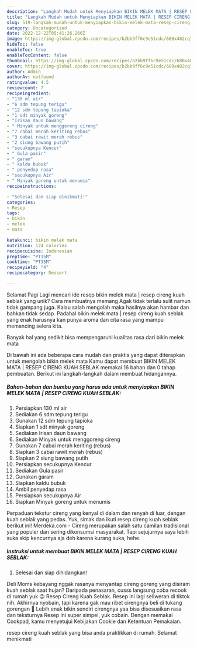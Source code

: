 ```yaml
---
description: "Langkah Mudah untuk Menyiapkan BIKIN MELEK MATA | RESEP CIRENG KUAH SEBLAK yang Lezat Sekali, Mengugah Selera"
title: "Langkah Mudah untuk Menyiapkan BIKIN MELEK MATA | RESEP CIRENG KUAH SEBLAK yang Lezat Sekali, Mengugah Selera"
slug: 519-langkah-mudah-untuk-menyiapkan-bikin-melek-mata-resep-cireng-kuah-seblak-yang-lezat-sekali-mengugah-selera
category: Uncategorized
date: 2022-12-22T05:41:26.266Z
image: https://img-global.cpcdn.com/recipes/b2bb9ff6c9e51cdc/680x482cq70/bikin-melek-mata-resep-cireng-kuah-seblak-foto-resep-utama.jpg
hideToc: false
enableToc: true
enableTocContent: false
thumbnail: https://img-global.cpcdn.com/recipes/b2bb9ff6c9e51cdc/680x482cq70/bikin-melek-mata-resep-cireng-kuah-seblak-foto-resep-utama.jpg
cover: https://img-global.cpcdn.com/recipes/b2bb9ff6c9e51cdc/680x482cq70/bikin-melek-mata-resep-cireng-kuah-seblak-foto-resep-utama.jpg
author: Admin
authorAv: notfound
ratingvalue: 4.5
reviewcount: 7
recipeingredient:
- "130 ml air"
- "6 sdm tepung terigu"
- "12 sdm tepung tapioka"
- "1 sdt minyak goreng"
- "Irisan daun bawang"
- " Minyak untuk menggoreng cireng"
- "7 cabai merah keriting rebus"
- "3 cabai rawit merah rebus"
- "2 siung bawang putih"
- "secukupnya Kencur"
- " Gula pasir"
- " garam"
- " kaldu bubuk"
- " penyedap rasa"
- "secukupnya Air"
- " Minyak goreng untuk menumis"
recipeinstructions:

- "Selesai dan siap dinikmati!"
categories:
- Resep
tags:
- bikin
- melek
- mata

katakunci: bikin melek mata 
nutrition: 124 calories
recipecuisine: Indonesian
preptime: "PT15M"
cooktime: "PT35M"
recipeyield: "4"
recipecategory: Dessert

---
```



Selamat Pagi Lagi mencari ide resep bikin melek mata | resep cireng kuah seblak yang unik? Cara membuatnya memang Agak tidak terlalu sulit namun tidak gampang juga. Kalau salah mengolah maka hasilnya akan hambar dan bahkan tidak sedap. Padahal bikin melek mata | resep cireng kuah seblak yang enak harusnya kan punya aroma dan cita rasa yang mampu memancing selera kita.


Banyak hal yang sedikit bisa mempengaruhi kualitas rasa dari bikin melek mata 

Di bawah ini ada beberapa cara mudah dan praktis yang dapat diterapkan untuk mengolah bikin melek mata  Kamu dapat membuat BIKIN MELEK MATA | RESEP CIRENG KUAH SEBLAK memakai 16 bahan dan 0 tahap pembuatan. Berikut ini langkah-langkah dalam membuat hidangannya.

<!--inarticleads1-->

##### Bahan-bahan dan bumbu yang harus ada untuk menyiapkan BIKIN MELEK MATA | RESEP CIRENG KUAH SEBLAK:

1. Persiapkan 130 ml air
1. Sediakan 6 sdm tepung terigu
1. Gunakan 12 sdm tepung tapioka
1. Siapkan 1 sdt minyak goreng
1. Sediakan Irisan daun bawang
1. Sediakan  Minyak untuk menggoreng cireng
1. Gunakan 7 cabai merah keriting (rebus)
1. Siapkan 3 cabai rawit merah (rebus)
1. Siapkan 2 siung bawang putih
1. Persiapkan secukupnya Kencur
1. Sediakan  Gula pasir
1. Gunakan  garam
1. Siapkan  kaldu bubuk
1. Ambil  penyedap rasa
1. Persiapkan secukupnya Air
1. Siapkan  Minyak goreng untuk menumis


Perpaduan tekstur cireng yang kenyal di dalam dan renyah di luar, dengan kuah seblak yang pedas. Yuk, simak dan ikuti resep cireng kuah seblak berikut ini! Merdeka.com - Cireng merupakan salah satu camilan tradisional yang populer dan sering dikonsumsi masyarakat. Tapi sejujurnya saya lebih suka skip kencurnya aja deh karena kurang suka, hehe. 

<!--inarticleads2-->

##### Instruksi untuk membuat BIKIN MELEK MATA | RESEP CIRENG KUAH SEBLAK:


1. Selesai dan siap dihidangkan!

Deli Moms kebayang nggak rasanya menyantap cireng goreng yang disiram kuah seblak saat hujan? Daripada penasaran, cusss langsung coba recook di rumah yuk 😉 Resep Cireng Kuah Seblak. Resep ini lagi seliweran di tiktok nih. Akhirnya nyobain, tapi karena gak mau ribet cirengnya beli di tukang gorengan 🙈 Lebih enak bikin sendiri cirengnya yaa bisa disesuaikan rasa dan teksturnya Resep ini super simpel, yuk cobain. Dengan memakai Cookpad, kamu menyetujui Kebijakan Cookie dan Ketentuan Pemakaian. 

 resep cireng kuah seblak yang bisa anda praktikkan di rumah. Selamat menikmati
